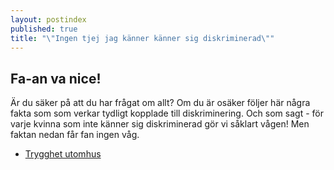 ```yaml
---
layout: postindex
published: true
title: "\"Ingen tjej jag känner känner sig diskriminerad\""
---
```






## Fa-an va nice! 

Är du säker på att du har frågat om allt? Om du är osäker följer här några fakta som som verkar tydligt kopplade till diskriminering. Och som sagt - för varje kvinna som inte känner sig diskriminerad gör vi såklart vågen! Men faktan nedan får fan ingen våg.

- [Trygghet utomhus](/jamstalldhet/ingen-tjej-jag-k-nner-k-nner-sig-diskriminerad/trygghet-utomhus/)
